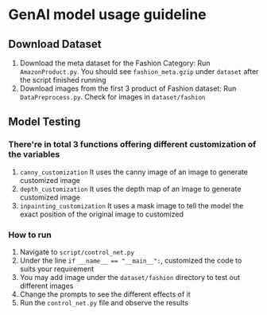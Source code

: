 # GenAI model usage guideline

## Download Dataset

1. Download the meta dataset for the Fashion Category: Run ```AmazonProduct.py```. You should see
   ```fashion_meta.gzip``` under ```dataset``` after the script finished running
2. Download images from the first 3 product of Fashion dataset: Run ```DataPreprocess.py```. Check for images in
   ```dataset/fashion```

## Model Testing

### There're in total 3 functions offering different customization of the variables

1. ```canny_customization``` It uses the canny image of an image to generate customized image
2. ```depth_customization``` It uses the depth map of an image to generate customized image
3. ```inpainting_customization``` It uses a mask image to tell the model the exact position of the original image to
   customized

### How to run

1. Navigate to ```script/control_net.py```
2. Under the line ```if __name__ == "__main__":```, customized the code to suits your requirement
3. You may add image under the ```dataset/fashion``` directory to test out different images
4. Change the prompts to see the different effects of it
5. Run the ```control_net.py``` file and observe the results

